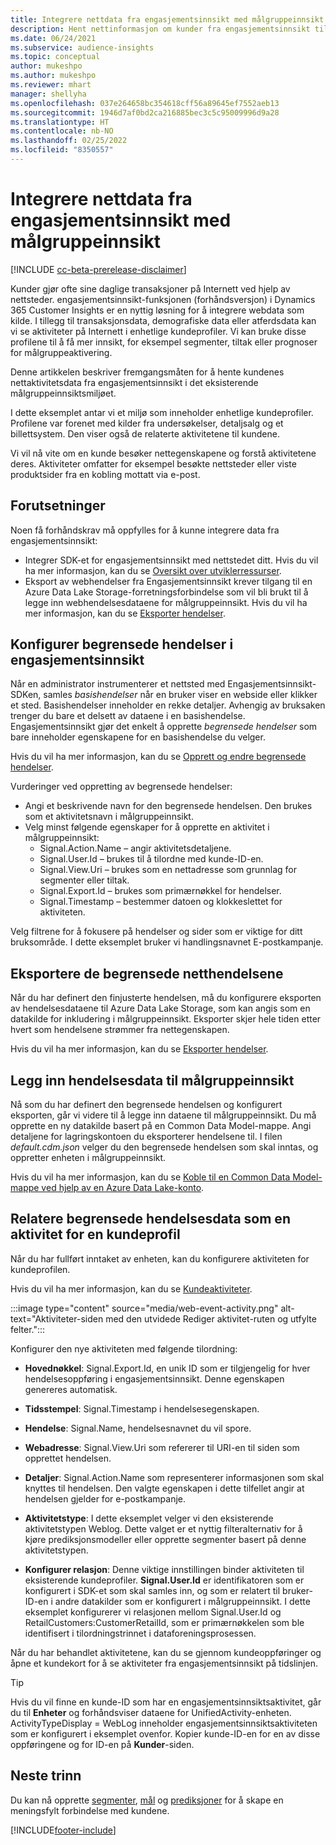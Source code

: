 ```yaml
---
title: Integrere nettdata fra engasjementsinnsikt med målgruppeinnsikt
description: Hent nettinformasjon om kunder fra engasjementsinnsikt til målgruppeinnsikt.
ms.date: 06/24/2021
ms.subservice: audience-insights
ms.topic: conceptual
author: mukeshpo
ms.author: mukeshpo
ms.reviewer: mhart
manager: shellyha
ms.openlocfilehash: 037e264658bc354618cff56a89645ef7552aeb13
ms.sourcegitcommit: 1946d7af0bd2ca216885bec3c5c95009996d9a28
ms.translationtype: HT
ms.contentlocale: nb-NO
ms.lasthandoff: 02/25/2022
ms.locfileid: "8350557"
---
```

# <a name="integrate-web-data-from-engagement-insights-with-audience-insights"></a>Integrere nettdata fra engasjementsinnsikt med målgruppeinnsikt


[!INCLUDE [cc-beta-prerelease-disclaimer](../engagement-insights/includes/cc-beta-prerelease-disclaimer.md)]

Kunder gjør ofte sine daglige transaksjoner på Internett ved hjelp av nettsteder. engasjementsinnsikt-funksjonen (forhåndsversjon) i Dynamics 365 Customer Insights er en nyttig løsning for å integrere webdata som kilde. I tillegg til transaksjonsdata, demografiske data eller atferdsdata kan vi se aktiviteter på Internett i enhetlige kundeprofiler. Vi kan bruke disse profilene til å få mer innsikt, for eksempel segmenter, tiltak eller prognoser for målgruppeaktivering.

Denne artikkelen beskriver fremgangsmåten for å hente kundenes nettaktivitetsdata fra engasjementsinnsikt i det eksisterende målgruppeinnsiktsmiljøet.

I dette eksemplet antar vi et miljø som inneholder enhetlige kundeprofiler. Profilene var forenet med kilder fra undersøkelser, detaljsalg og et billettsystem. Den viser også de relaterte aktivitetene til kundene. 

Vi vil nå vite om en kunde besøker nettegenskapene og forstå aktivitetene deres. Aktiviteter omfatter for eksempel besøkte nettsteder eller viste produktsider fra en kobling mottatt via e-post.

## <a name="prerequisites"></a>Forutsetninger

Noen få forhåndskrav må oppfylles for å kunne integrere data fra engasjementsinnsikt: 

- Integrer SDK-et for engasjementsinnsikt med nettstedet ditt. Hvis du vil ha mer informasjon, kan du se [Oversikt over utviklerressurser](../engagement-insights/developer-resources.md).
- Eksport av webhendelser fra Engasjementsinnsikt krever tilgang til en Azure Data Lake Storage-forretningsforbindelse som vil bli brukt til å legge inn webhendelsesdataene for målgruppeinnsikt. Hvis du vil ha mer informasjon, kan du se [Eksporter hendelser](../engagement-insights/export-events.md).

## <a name="configure-refined-events-in-engagement-insights"></a>Konfigurer begrensede hendelser i engasjementsinnsikt

Når en administrator instrumenterer et nettsted med Engasjementsinnsikt-SDKen, samles *basishendelser* når en bruker viser en webside eller klikker et sted. Basishendelser inneholder en rekke detaljer. Avhengig av bruksaken trenger du bare et delsett av dataene i en basishendelse. Engasjementsinnsikt gjør det enkelt å opprette *begrensede hendelser* som bare inneholder egenskapene for en basishendelse du velger.     

Hvis du vil ha mer informasjon, kan du se [Opprett og endre begrensede hendelser](../engagement-insights/refined-events.md).

Vurderinger ved oppretting av begrensede hendelser: 

- Angi et beskrivende navn for den begrensede hendelsen. Den brukes som et aktivitetsnavn i målgruppeinnsikt.
- Velg minst følgende egenskaper for å opprette en aktivitet i målgruppeinnsikt: 
    - Signal.Action.Name – angir aktivitetsdetaljene.
    - Signal.User.Id – brukes til å tilordne med kunde-ID-en.
    - Signal.View.Uri – brukes som en nettadresse som grunnlag for segmenter eller tiltak.
    - Signal.Export.Id – brukes som primærnøkkel for hendelser.
    - Signal.Timestamp – bestemmer datoen og klokkeslettet for aktiviteten.

Velg filtrene for å fokusere på hendelser og sider som er viktige for ditt bruksområde. I dette eksemplet bruker vi handlingsnavnet E-postkampanje.

## <a name="export-the-refined-web-events"></a>Eksportere de begrensede netthendelsene 

Når du har definert den finjusterte hendelsen, må du konfigurere eksporten av hendelsesdataene til Azure Data Lake Storage, som kan angis som en datakilde for inkludering i målgruppeinnsikt. Eksporter skjer hele tiden etter hvert som hendelsene strømmer fra nettegenskapen.

Hvis du vil ha mer informasjon, kan du se [Eksporter hendelser](../engagement-insights/export-events.md).

## <a name="ingest-event-data-to-audience-insights"></a>Legg inn hendelsesdata til målgruppeinnsikt

Nå som du har definert den begrensede hendelsen og konfigurert eksporten, går vi videre til å legge inn dataene til målgruppeinnsikt. Du må opprette en ny datakilde basert på en Common Data Model-mappe. Angi detaljene for lagringskontoen du eksporterer hendelsene til. I filen *default.cdm.json* velger du den begrensede hendelsen som skal inntas, og oppretter enheten i målgruppeinnsikt.

Hvis du vil ha mer informasjon, kan du se [Koble til en Common Data Model-mappe ved hjelp av en Azure Data Lake-konto](connect-common-data-model.md).


## <a name="relate-refined-event-data-as-an-activity-of-a-customer-profile"></a>Relatere begrensede hendelsesdata som en aktivitet for en kundeprofil

Når du har fullført inntaket av enheten, kan du konfigurere aktiviteten for kundeprofilen.

Hvis du vil ha mer informasjon, kan du se [Kundeaktiviteter](activities.md).

:::image type="content" source="media/web-event-activity.png" alt-text="Aktiviteter-siden med den utvidede Rediger aktivitet-ruten og utfylte felter.":::

Konfigurer den nye aktiviteten med følgende tilordning: 

- **Hovednøkkel**: Signal.Export.Id, en unik ID som er tilgjengelig for hver hendelsesoppføring i engasjementsinnsikt. Denne egenskapen genereres automatisk.

- **Tidsstempel**: Signal.Timestamp i hendelsesegenskapen.

- **Hendelse**: Signal.Name, hendelsesnavnet du vil spore.

- **Webadresse**: Signal.View.Uri som refererer til URI-en til siden som opprettet hendelsen.

- **Detaljer**: Signal.Action.Name som representerer informasjonen som skal knyttes til hendelsen. Den valgte egenskapen i dette tilfellet angir at hendelsen gjelder for e-postkampanje.

- **Aktivitetstype**: I dette eksemplet velger vi den eksisterende aktivitetstypen Weblog. Dette valget er et nyttig filteralternativ for å kjøre prediksjonsmodeller eller opprette segmenter basert på denne aktivitetstypen.

- **Konfigurer relasjon**: Denne viktige innstillingen binder aktiviteten til eksisterende kundeprofiler. **Signal.User.Id** er identifikatoren som er konfigurert i SDK-et som skal samles inn, og som er relatert til bruker-ID-en i andre datakilder som er konfigurert i målgruppeinnsikt. I dette eksemplet konfigurerer vi relasjonen mellom Signal.User.Id og RetailCustomers:CustomerRetailId, som er primærnøkkelen som ble identifisert i tilordningstrinnet i dataforeningsprosessen.

Når du har behandlet aktivitetene, kan du se gjennom kundeoppføringer og åpne et kundekort for å se aktiviteter fra engasjementsinnsikt på tidslinjen. 

> [!TIP]
> Hvis du vil finne en kunde-ID som har en engasjementsinnsiktsaktivitet, går du til **Enheter** og forhåndsviser dataene for UnifiedActivity-enheten. ActivityTypeDisplay = WebLog inneholder engasjementsinnsiktsaktiviteten som er konfigurert i eksemplet ovenfor. Kopier kunde-ID-en for en av disse oppføringene og for ID-en på **Kunder**-siden.

## <a name="next-steps"></a>Neste trinn

Du kan nå opprette [segmenter](segments.md), [mål](measures.md) og [prediksjoner](predictions.md) for å skape en meningsfylt forbindelse med kundene.


[!INCLUDE[footer-include](../includes/footer-banner.md)]
